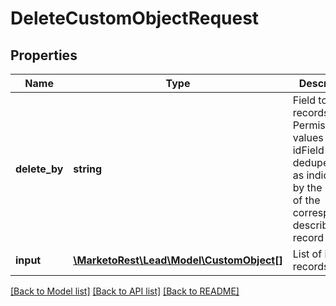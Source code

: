 # DeleteCustomObjectRequest

## Properties
Name | Type | Description | Notes
------------ | ------------- | ------------- | -------------
**delete_by** | **string** | Field to delete records by.  Permissible values are idField or dedupeFields as indicated by the result of the corresponding describe record | [optional] 
**input** | [**\MarketoRest\Lead\Model\CustomObject[]**](CustomObject.md) | List of input records | 

[[Back to Model list]](../README.md#documentation-for-models) [[Back to API list]](../README.md#documentation-for-api-endpoints) [[Back to README]](../README.md)


